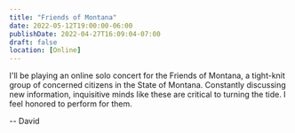 ```yaml
---
title: "Friends of Montana"
date: 2022-05-12T19:00:00-06:00
publishDate: 2022-04-27T16:09:04-07:00
draft: false
location: [Online]
---
```


I'll be playing an online solo concert for the Friends of Montana, a tight-knit group of concerned citizens in the State of Montana. Constantly discussing new information, inquisitive minds like these are critical to turning the tide. I feel honored to perform for them.

-- David
